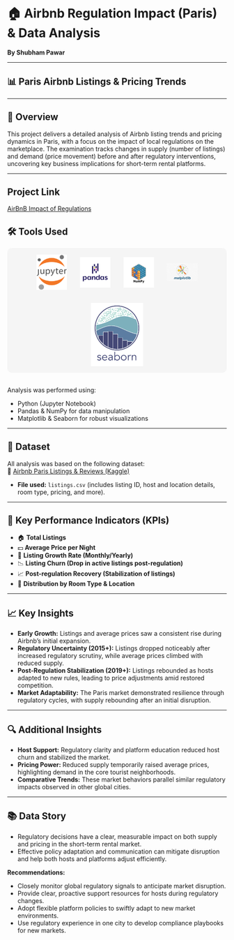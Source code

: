 # 🏠 Airbnb Regulation Impact (Paris) & Data Analysis

**By Shubham Pawar**

---

## 📊 Paris Airbnb Listings & Pricing Trends

---

## 📌 Overview

This project delivers a detailed analysis of Airbnb listing trends and pricing dynamics in Paris, with a focus on the impact of local regulations on the marketplace. The examination tracks changes in supply (number of listings) and demand (price movement) before and after regulatory interventions, uncovering key business implications for short-term rental platforms.

---
## Project Link

[AirBnB Impact of Regulations](https://github.com/mjshubham21/AirBnB_Python_Project/blob/main/AirBnB_regulation_impact.ipynb)

## 🛠️ Tools Used

<div style="display: flex; align-items: center; justify-content: center; gap: 30px; background-color: #f5f5f5; padding: 15px; border-radius: 10px; flex-wrap: wrap;">

  <img src="https://github.com/mjshubham21/AirBnB_Python_Project/blob/main/assets/Jupyter.svg" alt="Jupyter Logo" width="70"/>
  <img src="https://github.com/mjshubham21/AirBnB_Python_Project/blob/main/assets/pandas.png" alt="Pandas Logo" width="70"/>
  <img src="https://github.com/mjshubham21/AirBnB_Python_Project/blob/main/assets/numpy.png" alt="NumPy Logo" width="70"/>
  <img src="https://github.com/mjshubham21/AirBnB_Python_Project/blob/main/assets/matplotlib.png" alt="Matplotlib Logo" width="70"/>
  <img src="https://github.com/mjshubham21/AirBnB_Python_Project/blob/main/assets/seaborn.svg" alt="Seaborn Logo" width="120"/>

</div>

<br>

Analysis was performed using:

- Python (Jupyter Notebook)
- Pandas & NumPy for data manipulation
- Matplotlib & Seaborn for robust visualizations

---

## 📁 Dataset

All analysis was based on the following dataset:  
🔗 [Airbnb Paris Listings & Reviews (Kaggle)](https://www.kaggle.com/datasets/mysarahmadbhat/airbnb-listings-reviews)

- **File used:** `listings.csv` (includes listing ID, host and location details, room type, pricing, and more).

---

## 🎯 Key Performance Indicators (KPIs)

- 🏠 **Total Listings**
- 💵 **Average Price per Night**
- 🔄 **Listing Growth Rate (Monthly/Yearly)**
- 📉 **Listing Churn (Drop in active listings post-regulation)**
- 📈 **Post-regulation Recovery (Stabilization of listings)**
- 🧾 **Distribution by Room Type & Location**

---

## 📈 Key Insights

- **Early Growth:** Listings and average prices saw a consistent rise during Airbnb’s initial expansion.
- **Regulatory Uncertainty (2015+):** Listings dropped noticeably after increased regulatory scrutiny, while average prices climbed with reduced supply.
- **Post-Regulation Stabilization (2019+):** Listings rebounded as hosts adapted to new rules, leading to price adjustments amid restored competition.
- **Market Adaptability:** The Paris market demonstrated resilience through regulatory cycles, with supply rebounding after an initial disruption.

---

## 🔍 Additional Insights

- **Host Support:** Regulatory clarity and platform education reduced host churn and stabilized the market.
- **Pricing Power:** Reduced supply temporarily raised average prices, highlighting demand in the core tourist neighborhoods.
- **Comparative Trends:** These market behaviors parallel similar regulatory impacts observed in other global cities.

---

## 📚 Data Story

- Regulatory decisions have a clear, measurable impact on both supply and pricing in the short-term rental market.
- Effective policy adaptation and communication can mitigate disruption and help both hosts and platforms adjust efficiently.

**Recommendations:**

- Closely monitor global regulatory signals to anticipate market disruption.
- Provide clear, proactive support resources for hosts during regulatory changes.
- Adopt flexible platform policies to swiftly adapt to new market environments.
- Use regulatory experience in one city to develop compliance playbooks for new markets.
